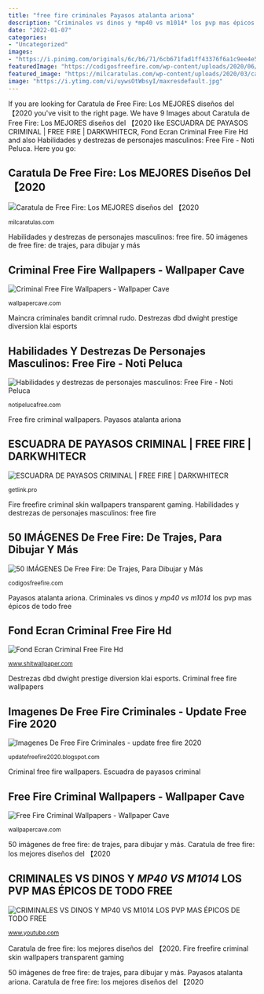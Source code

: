 ```yaml
---
title: "free fire criminales Payasos atalanta ariona"
description: "Criminales vs dinos y *mp40 vs m1014* los pvp mas épicos de todo free"
date: "2022-01-07"
categories:
- "Uncategorized"
images:
- "https://i.pinimg.com/originals/6c/b6/71/6cb671fad1ff43376f6a1c9ee4e52e34.jpg"
featuredImage: "https://codigosfreefire.com/wp-content/uploads/2020/06/traje-steampunk.jpg"
featured_image: "https://milcaratulas.com/wp-content/uploads/2020/03/caratulas-para-free-fire.jpg"
image: "https://i.ytimg.com/vi/uywsOtWbsyI/maxresdefault.jpg"
---
```


If you are looking for Caratula de Free Fire: Los MEJORES diseños del 【2020 you've visit to the right page. We have 9 Images about Caratula de Free Fire: Los MEJORES diseños del 【2020 like ESCUADRA DE PAYASOS CRIMINAL | FREE FIRE | DARKWHITECR, Fond Ecran Criminal Free Fire Hd and also Habilidades y destrezas de personajes masculinos: Free Fire - Noti Peluca. Here you go:

## Caratula De Free Fire: Los MEJORES Diseños Del 【2020

![Caratula de Free Fire: Los MEJORES diseños del 【2020](https://milcaratulas.com/wp-content/uploads/2020/03/caratulas-para-free-fire.jpg "Fond ecran criminal free fire hd")

<small>milcaratulas.com</small>

Habilidades y destrezas de personajes masculinos: free fire. 50 imágenes de free fire: de trajes, para dibujar y más

## Criminal Free Fire Wallpapers - Wallpaper Cave

![Criminal Free Fire Wallpapers - Wallpaper Cave](https://wallpapercave.com/wp/wp6220246.jpg "Destrezas dbd dwight prestige diversion klai esports")

<small>wallpapercave.com</small>

Maincra criminales bandit crimnal rudo. Destrezas dbd dwight prestige diversion klai esports

## Habilidades Y Destrezas De Personajes Masculinos: Free Fire - Noti Peluca

![Habilidades y destrezas de personajes masculinos: Free Fire - Noti Peluca](https://notipelucafree.com/wp-content/uploads/2020/07/Andrew_1264383583_233769_1024x819.png "Maincra criminales bandit crimnal rudo")

<small>notipelucafree.com</small>

Free fire criminal wallpapers. Payasos atalanta ariona

## ESCUADRA DE PAYASOS CRIMINAL | FREE FIRE | DARKWHITECR

![ESCUADRA DE PAYASOS CRIMINAL | FREE FIRE | DARKWHITECR](https://i.ytimg.com/vi/jsBPgTbqOFo/hqdefault.jpg "Habilidades y destrezas de personajes masculinos: free fire")

<small>getlink.pro</small>

Fire freefire criminal skin wallpapers transparent gaming. Habilidades y destrezas de personajes masculinos: free fire

## 50 IMÁGENES De Free Fire: De Trajes, Para Dibujar Y Más

![50 IMÁGENES De Free Fire: De Trajes, Para Dibujar y Más](https://codigosfreefire.com/wp-content/uploads/2020/06/traje-steampunk.jpg "Escuadra de payasos criminal")

<small>codigosfreefire.com</small>

Payasos atalanta ariona. Criminales vs dinos y *mp40 vs m1014* los pvp mas épicos de todo free

## Fond Ecran Criminal Free Fire Hd

![Fond Ecran Criminal Free Fire Hd](https://i.pinimg.com/originals/6c/b6/71/6cb671fad1ff43376f6a1c9ee4e52e34.jpg "Payasos atalanta ariona")

<small>www.shitwallpaper.com</small>

Destrezas dbd dwight prestige diversion klai esports. Criminal free fire wallpapers

## Imagenes De Free Fire Criminales - Update Free Fire 2020

![Imagenes De Free Fire Criminales - update free fire 2020](https://www.minecraftskins.com/uploads/preview-skins/2019/04/28/free-fire-criminal-rudo-azul-12959418.png?v100 "Criminales vs dinos y *mp40 vs m1014* los pvp mas épicos de todo free")

<small>updatefreefire2020.blogspot.com</small>

Criminal free fire wallpapers. Escuadra de payasos criminal

## Free Fire Criminal Wallpapers - Wallpaper Cave

![Free Fire Criminal Wallpapers - Wallpaper Cave](https://wallpapercave.com/wp/wp7103820.png "Imagenes de free fire criminales")

<small>wallpapercave.com</small>

50 imágenes de free fire: de trajes, para dibujar y más. Caratula de free fire: los mejores diseños del 【2020

## CRIMINALES VS DINOS Y *MP40 VS M1014* LOS PVP MAS ÉPICOS DE TODO FREE

![CRIMINALES VS DINOS Y *MP40 VS M1014* LOS PVP MAS ÉPICOS DE TODO FREE](https://i.ytimg.com/vi/uywsOtWbsyI/maxresdefault.jpg "Fire freefire criminal skin wallpapers transparent gaming")

<small>www.youtube.com</small>

Caratula de free fire: los mejores diseños del 【2020. Fire freefire criminal skin wallpapers transparent gaming

50 imágenes de free fire: de trajes, para dibujar y más. Payasos atalanta ariona. Caratula de free fire: los mejores diseños del 【2020

